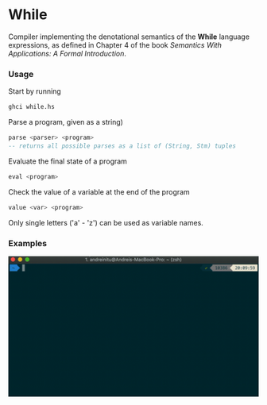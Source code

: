 # While

Compiler implementing the denotational semantics of the **While** language expressions, as defined in Chapter 4 of the book *Semantics With Applications: A Formal Introduction*.

### Usage

Start by running
```sh
ghci while.hs
```

Parse a program, given as a string)
```haskell
parse <parser> <program>
-- returns all possible parses as a list of (String, Stm) tuples
```

Evaluate the final state of a program
```haskell
eval <program>
```

Check the value of a variable at the end of the program
```haskell
value <var> <program>
```

Only single letters ('a' - 'z') can be used as variable names.

### Examples

![](demo.gif)
